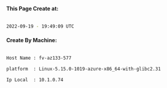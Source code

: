 
   
#### This Page Create at:

```bash

2022-09-19 - 19:49:09 UTC

```

#### Create By Machine:

```bash

Host Name : fv-az133-577

platform  : Linux-5.15.0-1019-azure-x86_64-with-glibc2.31

Ip Local  : 10.1.0.74

```

